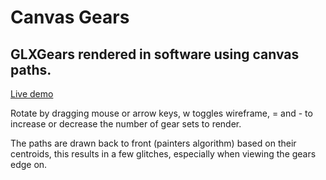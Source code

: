 # Canvas Gears

## GLXGears rendered in software using canvas paths.

[Live demo](https://jdudy.github.io/canvas-gears/)

Rotate by dragging mouse or arrow keys, w toggles wireframe, = and - to
increase or decrease the number of gear sets to render.

The paths are drawn back to front (painters algorithm) based on their centroids,
this results in a few glitches, especially when viewing the gears edge on.
